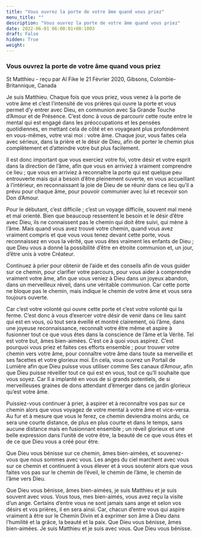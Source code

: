 ```yaml
---
title: "Vous ouvrez la porte de votre âme quand vous priez"
menu_title: ""
description: "Vous ouvrez la porte de votre âme quand vous priez"
date: 2022-06-01 06:00:01+00:1003
draft: False
hidden: True
weight:
---
```

### Vous ouvrez la porte de votre âme quand vous priez

St Matthieu - reçu par Al Fike le 21 Février 2020, Gibsons, Colombie-Britannique, Canada

Je suis Matthieu. Chaque fois que vous priez, vous venez à la porte de votre âme et c’est l’intensité de vos prières qui ouvre la porte et vous permet d’y entrer avec Dieu, en communion avec Sa Grande Touche d’Amour et de Présence. C’est donc à vous de parcourir cette route entre le mental qui est engagé dans les préoccupations et les pensées quotidiennes, en mettant cela de côté et en voyageant plus profondément en vous-mêmes, votre vrai moi : votre âme. Chaque jour, vous faites cela avec sérieux, dans la prière et le désir de Dieu, afin de porter le chemin plus complètement et d’atteindre votre but plus facilement.

Il est donc important que vous exerciez votre foi, votre désir et votre esprit dans la direction de l’âme, afin que vous en arriviez à vraiment comprendre ce lieu ; que vous en arriviez à reconnaître la porte qui est quelque peu entrouverte mais qui a besoin d’être pleinement ouverte, en vous accueillant à l’intérieur, en reconnaissant la joie de Dieu de se réunir dans ce lieu qu’il a prévu pour chaque âme, pour pouvoir communier avec lui et recevoir son Don d’Amour.

Pour le débutant, c’est difficile ; c’est un voyage difficile, souvent mal mené et mal orienté. Bien que beaucoup ressentent le besoin et le désir d’être avec Dieu, ils ne connaissent pas le chemin qui doit être suivi, qui mène à l’âme. Mais quand vous avez trouvé votre chemin, quand vous avez vraiment compris et que vous vous tenez devant cette porte, vous reconnaissez en vous la vérité, que vous êtes vraiment les enfants de Dieu ; que Dieu vous a donné la possibilité d’être en étroite communion et, un jour, d’être unis à votre Créateur.

Continuez à prier pour obtenir de l’aide et des conseils afin de vous guider sur ce chemin, pour clarifier votre parcours, pour vous aider à comprendre vraiment votre âme, afin que vous veniez à Dieu dans un joyeux abandon, dans un merveilleux réveil, dans une véritable communion. Car cette porte ne bloque pas le chemin, mais indique le chemin de votre âme et vous sera toujours ouverte.

Car c’est votre volonté qui ouvre cette porte et c’est votre volonté qui la ferme. C’est donc à vous d’exercer votre désir de venir dans ce lieu saint qui est en vous, où tout sera éveillé et montré clairement, où l’âme, dans une joyeuse reconnaissance, reconnaît votre être même et aspire à fusionner tout ce que vous êtes dans la conscience de l’âme et la Vérité. Tel est votre but, âmes bien-aimées. C’est ce à quoi vous aspirez. C’est pourquoi vous priez et faites ces efforts ensemble ; pour trouver votre chemin vers votre âme, pour connaître votre âme dans toute sa merveille et ses facettes et votre glorieux moi. En cela, vous ouvrez un Portail de Lumière afin que Dieu puisse vous utiliser comme Ses canaux d’Amour, afin que Dieu puisse réveiller tout ce qui est en vous, tout ce qu’Il souhaite que vous soyez. Car Il a implanté en vous de si grands potentiels, de si merveilleuses graines de dons attendant d’émerger dans ce jardin glorieux qu’est votre âme.

Puissiez-vous continuer à prier, à aspirer et à reconnaître vos pas sur ce chemin alors que vous voyagez de votre mental à votre âme et vice-versa. Au fur et à mesure que vous le ferez, ce chemin deviendra moins ardu, ce sera une courte distance, de plus en plus courte et dans le temps, sans aucune distance mais en fusionnant ensemble ; un réveil glorieux et une belle expression dans l’unité de votre être, la beauté de ce que vous êtes et de ce que Dieu vous a créé pour être.

Que Dieu vous bénisse sur ce chemin, âmes bien-aimées, et souvenez-vous que nous sommes avec vous. Les anges du ciel marchent avec vous sur ce chemin et continuent à vous élever et à vous soutenir alors que vous faites vos pas sur le chemin de l’éveil, le chemin de l’âme, le chemin de l’âme vers Dieu.

Que Dieu vous bénisse, âmes bien-aimées, je suis Matthieu et je suis souvent avec vous. Vous tous, mes bien-aimés, vous avez reçu la visite d’un ange. Certains d’entre vous ne sont jamais sans ange et selon vos désirs et vos prières, il en sera ainsi. Car, chacun d’entre vous qui aspire vraiment à être sur le Chemin Divin et à exprimer son âme à Dieu dans l’humilité et la grâce, la beauté et la paix. Que Dieu vous bénisse, âmes bien-aimées. Je suis Matthieu et je suis avec vous. Que Dieu vous bénisse.



